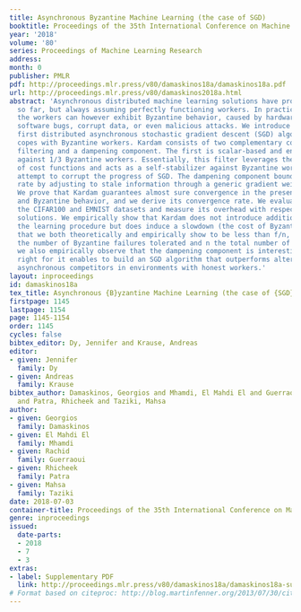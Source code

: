 ```yaml
---
title: Asynchronous Byzantine Machine Learning (the case of SGD)
booktitle: Proceedings of the 35th International Conference on Machine Learning
year: '2018'
volume: '80'
series: Proceedings of Machine Learning Research
address: 
month: 0
publisher: PMLR
pdf: http://proceedings.mlr.press/v80/damaskinos18a/damaskinos18a.pdf
url: http://proceedings.mlr.press/v80/damaskinos2018a.html
abstract: 'Asynchronous distributed machine learning solutions have proven very effective
  so far, but always assuming perfectly functioning workers. In practice, some of
  the workers can however exhibit Byzantine behavior, caused by hardware failures,
  software bugs, corrupt data, or even malicious attacks. We introduce Kardam, the
  first distributed asynchronous stochastic gradient descent (SGD) algorithm that
  copes with Byzantine workers. Kardam consists of two complementary components: a
  filtering and a dampening component. The first is scalar-based and ensures resilience
  against 1/3 Byzantine workers. Essentially, this filter leverages the Lipschitzness
  of cost functions and acts as a self-stabilizer against Byzantine workers that would
  attempt to corrupt the progress of SGD. The dampening component bounds the convergence
  rate by adjusting to stale information through a generic gradient weighting scheme.
  We prove that Kardam guarantees almost sure convergence in the presence of asynchrony
  and Byzantine behavior, and we derive its convergence rate. We evaluate Kardam on
  the CIFAR100 and EMNIST datasets and measure its overhead with respect to non Byzantine-resilient
  solutions. We empirically show that Kardam does not introduce additional noise to
  the learning procedure but does induce a slowdown (the cost of Byzantine resilience)
  that we both theoretically and empirically show to be less than f/n, where f is
  the number of Byzantine failures tolerated and n the total number of workers. Interestingly,
  we also empirically observe that the dampening component is interesting in its own
  right for it enables to build an SGD algorithm that outperforms alternative staleness-aware
  asynchronous competitors in environments with honest workers.'
layout: inproceedings
id: damaskinos18a
tex_title: Asynchronous {B}yzantine Machine Learning (the case of {SGD})
firstpage: 1145
lastpage: 1154
page: 1145-1154
order: 1145
cycles: false
bibtex_editor: Dy, Jennifer and Krause, Andreas
editor:
- given: Jennifer
  family: Dy
- given: Andreas
  family: Krause
bibtex_author: Damaskinos, Georgios and Mhamdi, El Mahdi El and Guerraoui, Rachid
  and Patra, Rhicheek and Taziki, Mahsa
author:
- given: Georgios
  family: Damaskinos
- given: El Mahdi El
  family: Mhamdi
- given: Rachid
  family: Guerraoui
- given: Rhicheek
  family: Patra
- given: Mahsa
  family: Taziki
date: 2018-07-03
container-title: Proceedings of the 35th International Conference on Machine Learning
genre: inproceedings
issued:
  date-parts:
  - 2018
  - 7
  - 3
extras:
- label: Supplementary PDF
  link: http://proceedings.mlr.press/v80/damaskinos18a/damaskinos18a-supp.pdf
# Format based on citeproc: http://blog.martinfenner.org/2013/07/30/citeproc-yaml-for-bibliographies/
---
```

